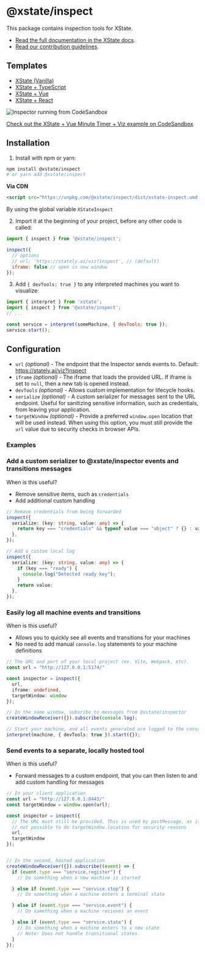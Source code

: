 # @xstate/inspect

This package contains inspection tools for XState.

- [Read the full documentation in the XState docs](https://xstate.js.org/docs/packages/xstate-inspect/).
- [Read our contribution guidelines](https://github.com/statelyai/xstate/blob/main/CONTRIBUTING.md).

## Templates

- [XState (Vanilla)](https://codesandbox.io/s/xstate-ts-viz-template-qzdvv)
- [XState + TypeScript](https://codesandbox.io/s/xstate-ts-viz-template-qzdvv)
- [XState + Vue](https://codesandbox.io/s/xstate-vue-viz-template-r5wd7)
- [XState + React](https://codesandbox.io/s/xstate-react-viz-template-5wq3q)

![Inspector running from CodeSandbox](/assets/inspector.png)

[Check out the XState + Vue Minute Timer + Viz example on CodeSandbox](https://codesandbox.io/s/xstate-vue-minute-timer-viz-1txmk)

## Installation

1. Install with npm or yarn:

```bash
npm install @xstate/inspect
# or yarn add @xstate/inspect
```

**Via CDN**

```html
<script src="https://unpkg.com/@xstate/inspect/dist/xstate-inspect.umd.min.js"></script>
```

By using the global variable `XStateInspect`

2. Import it at the beginning of your project, before any other code is called:

```js
import { inspect } from '@xstate/inspect';

inspect({
  // options
  // url: 'https://stately.ai/viz?inspect', // (default)
  iframe: false // open in new window
});
```

3. Add `{ devTools: true }` to any interpreted machines you want to visualize:

```js
import { interpret } from 'xstate';
import { inspect } from '@xstate/inspect';
// ...

const service = interpret(someMachine, { devTools: true });
service.start();
```

## Configuration

* `url` *(optional)* - The endpoint that the Inspector sends events to. Default: https://stately.ai/viz?inspect
* `iframe` *(optional)* - The iframe that loads the provided URL. If iframe is set to `null`, then a new tab is opened instead.
* `devTools` *(optional)* - Allows custom implementation for lifecycle hooks.
* `serialize` *(optional)* - A custom serializer for messages sent to the URL endpoint. Useful for sanitizing sensitive information, such as credentials, from leaving your application.
* `targetWindow` *(optional)* - Provide a preferred `window.open` location that will be used instead. When using this option, you must still provide the `url` value due to security checks in browser APIs.

### Examples

### Add a custom serializer to @xstate/inspector events and transitions messages

When is this useful?

* Remove sensitive items, such as `credentials`
* Add additional custom handling

```typescript
// Remove credentials from being forwarded
inspect({
  serialize: (key: string, value: any) => {
    return key === "credentials" && typeof value === "object" ? {} : value;
  },
});

// Add a custom local log
inspect({
  serialize: (key: string, value: any) => {
    if (key === "ready") {
      console.log("Detected ready key");
    }
    return value;
  },
});
```

### Easily log all machine events and transitions

When is this useful?

* Allows you to quickly see all events and transitions for your machines
* No need to add manual `console.log` statements to your machine definitions


```typescript
// The URL and port of your local project (ex. Vite, Webpack, etc).
const url = "http://127.0.0.1:5174/"

const inspector = inspect({
  url,
  iframe: undefined,
  targetWindow: window
});

// In the same window, subsribe to messages from @xstate/inspector
createWindowReceiver({}).subscribe(console.log);

// Start your machine, and all events generated are logged to the console
interpret(machine, { devTools: true }).start({});

```

### Send events to a separate, locally hosted tool

When is this useful?

* Forward messages to a custom endpoint, that you can then listen to and add custom handling for messages


```typescript
// In your client application
const url = "http://127.0.0.1:8443/"
const targetWindow = window.open(url);

const inspector = inspect({
  // The URL must still be provided. This is used by postMessage, as it's
  // not possible to do targetWindow.location for security reasons
  url,
  targetWindow
});


// In the second, hosted application
createWindowReceiver({}).subscribe((event) => {
  if (event.type === "service.register") {
    // Do something when a new machine is started

  } else if (event.type === "service.stop") {
    // Do something when a machine enters a terminal state

  } else if (event.type === "service.event") {
    // Do something when a machine recieves an event

  } else if (event.type === "service.state") {
    // Do something when a machine enters to a new state
    // Note: Does not handle transitional states.
  }
});
```